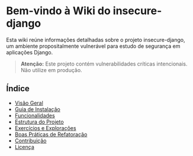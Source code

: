 # Bem-vindo à Wiki do insecure-django

Esta wiki reúne informações detalhadas sobre o projeto insecure-django, um ambiente propositalmente vulnerável para estudo de segurança em aplicações Django.

> **Atenção:** Este projeto contém vulnerabilidades críticas intencionais. Não utilize em produção.

## Índice
- [Visão Geral](Visao-Geral.md)
- [Guia de Instalação](Guia-de-Instalacao.md)
- [Funcionalidades](Funcionalidades.md)
- [Estrutura do Projeto](Estrutura-do-Projeto.md)
- [Exercícios e Explorações](Exercicios-e-Exploracoes.md)
- [Boas Práticas de Refatoração](Boas-Praticas-de-Refatoracao.md)
- [Contribuição](Contribuicao.md)
- [Licença](Licenca.md)
